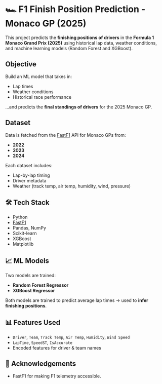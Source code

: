 # 🏎️ F1 Finish Position Prediction - Monaco GP (2025)

This project predicts the **finishing positions of drivers** in the **Formula 1 Monaco Grand Prix (2025)** using historical lap data, weather conditions, and machine learning models (Random Forest and XGBoost).

## Objective

Build an ML model that takes in:
- Lap times
- Weather conditions
- Historical race performance

...and predicts the **final standings of drivers** for the 2025 Monaco GP.

## Dataset

Data is fetched from the [FastF1](https://theoehrly.github.io/Fast-F1/) API for Monaco GPs from:
- **2022**
- **2023**
- **2024**

Each dataset includes:
- Lap-by-lap timing
- Driver metadata
- Weather (track temp, air temp, humidity, wind, pressure)

## 🛠️ Tech Stack

- Python
- [FastF1](https://pypi.org/project/fastf1/)
- Pandas, NumPy
- Scikit-learn
- XGBoost
- Matplotlib

## 📈 ML Models

Two models are trained:
- **Random Forest Regressor**
- **XGBoost Regressor**

Both models are trained to predict average lap times → used to **infer finishing positions**.

## 📊 Features Used

- `Driver`, `Team`, `Track Temp`, `Air Temp`, `Humidity`, `Wind Speed`
- `LapTime`, `SpeedST`, `IsAccurate`
- Encoded features for driver & team names

## 🤝 Acknowledgements
- FastF1 for making F1 telemetry accessible.
